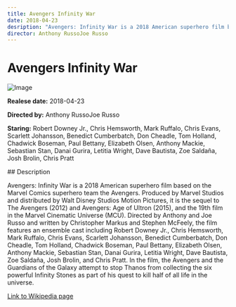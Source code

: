 ```yaml
---
title: Avengers Infinity War
date: 2018-04-23
desription: "Avengers: Infinity War is a 2018 American superhero film based on the Marvel Comics superhero team the Avengers. Produced by Marvel Studios and distributed by Walt Disney Studios Motion Pictures, it is the sequel to The Avengers (2012) and Avengers: Age of Ultron (2015), and the 19th film in the Marvel Cinematic Universe (MCU). Directed by Anthony and Joe Russo and written by Christopher Markus and Stephen McFeely, the film features an ensemble cast including Robert Downey Jr., Chris Hemsworth, Mark Ruffalo, Chris Evans, Scarlett Johansson, Benedict Cumberbatch, Don Cheadle, Tom Holland, Chadwick Boseman, Paul Bettany, Elizabeth Olsen, Anthony Mackie, Sebastian Stan, Danai Gurira, Letitia Wright, Dave Bautista, Zoe Saldaña, Josh Brolin, and Chris Pratt. In the film, the Avengers and the Guardians of the Galaxy attempt to stop Thanos from collecting the six powerful Infinity Stones as part of his quest to kill half of all life in the universe."
director: Anthony RussoJoe Russo
---
```


# Avengers Infinity War
![Image](https://images.bauerhosting.com/empire/2023/05/2-infinity-war.jpg?auto=format&amp;w=1440&amp;q=80)

<p><strong>Realese date:</strong> 2018-04-23</p>
<p><strong>Directed by:</strong> Anthony RussoJoe Russo</p>
<p><strong>Staring:</strong> Robert Downey Jr., Chris Hemsworth, Mark Ruffalo, Chris Evans, Scarlett Johansson, Benedict Cumberbatch, Don Cheadle, Tom Holland, Chadwick Boseman, Paul Bettany, Elizabeth Olsen, Anthony Mackie, Sebastian Stan, Danai Gurira, Letitia Wright, Dave Bautista, Zoe Saldaña, Josh Brolin, Chris Pratt</p>
## Description
<p>Avengers: Infinity War is a 2018 American superhero film based on the Marvel Comics superhero team the Avengers. Produced by Marvel Studios and distributed by Walt Disney Studios Motion Pictures, it is the sequel to The Avengers (2012) and Avengers: Age of Ultron (2015), and the 19th film in the Marvel Cinematic Universe (MCU). Directed by Anthony and Joe Russo and written by Christopher Markus and Stephen McFeely, the film features an ensemble cast including Robert Downey Jr., Chris Hemsworth, Mark Ruffalo, Chris Evans, Scarlett Johansson, Benedict Cumberbatch, Don Cheadle, Tom Holland, Chadwick Boseman, Paul Bettany, Elizabeth Olsen, Anthony Mackie, Sebastian Stan, Danai Gurira, Letitia Wright, Dave Bautista, Zoe Saldaña, Josh Brolin, and Chris Pratt. In the film, the Avengers and the Guardians of the Galaxy attempt to stop Thanos from collecting the six powerful Infinity Stones as part of his quest to kill half of all life in the universe.</p>

<a href="https://en.wikipedia.org/wiki/Avengers:_Infinity_War">Link to Wikipedia page</a>


